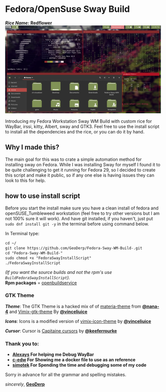 # Fedora/OpenSuse Sway Build


***Rice Name:*** **Redflower**
![alt text](https://raw.githubusercontent.com/GeoDerp/Fedora-Sway-WM-Build-/master/Images/thumbnail2.png)

Introducing my Fedora Workstation Sway WM Build with custom rice for WayBar, irssi, kitty, Albert, sway and GTK3.
Feel free to use the install script to install all the dependencies and the rice, or you can do it by hand.    

## Why I made this?
The main goal for this was to crate a simple automation method for installing sway on Fedora.
 While I was installing Sway for myself I found it to be quite challenging to get it running for Fedora 29, so I decided to create this script and make it public, so if any one else is having issues they can look to this for help.

## how to use install script

Before you start the install make sure you have a clean install of fedora and openSUSE_Tumbleweed workstation (feel free to try other versions but I am not 100% sure it will work).
And have git installed, if you haven't, just put ```sudo dnf install git -y``` in the terminal before using command below. 

In Terminal type:
```console
cd ~/
git clone https://github.com/GeoDerp/Fedora-Sway-WM-Build-.git
cd "Fedora-Sway-WM-Build-"
sudo chmod +x "FedoraSwayInstallScript"
./FedoraSwayInstallScript
```
*(If you want the source builds and not the rpm's use ```BuildFedoraSwayInstallScript```).*  
**Rpm packages** = [openbuildservice](https://build.opensuse.org/project/show/home:GeoDerp:redflower) 

### GTK Theme
***Theme***:
The GTK Theme is a hacked mix of of [materia-theme](https://github.com/nana-4/materia-theme) from [**@nana-4**](https://github.com/nana-4)
and [Vimix-gtk-theme](https://github.com/vinceliuice/vimix-gtk-themes) By [**@vinceliuice**](https://github.com/vinceliuice)

***Icons***:
Icons is a modified version of [vimix-icon-theme](https://github.com/vinceliuice/vimix-icon-theme) by [**@vinceliuice**](https://github.com/vinceliuice) 

***Cursor***:
Cursor is [Capitaine cursors](https://github.com/keeferrourke/capitaine-cursors) by [**@keeferrourke**](https://github.com/vinceliuice)

<!--
To use the Chrome theme;
Open Chrome, put (chrome://extensions) in the url bar then click developer mode.
Select the (load unpacked) button, find the (~/.themes/VimixRedFlower/Chrome Theme) directory and click open.
-->

### Thank you to:

* **[Alexays](https://github.com/Alexays) For helping me Debug WayBar**
* **[c-edw](https://github.com/c-edw) For Showing me a docker file to use as an reference**   
* **[simotek](https://github.com/simotek) For Spending the time and debugging some of my code**

Sorry in advance for all the grammar and spelling mistakes.

*sincerely*, [**GeoDerp**](https://github.com/GeoDerp)
